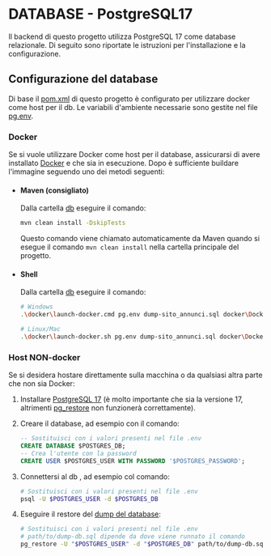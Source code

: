 # DATABASE - PostgreSQL17
Il backend di questo progetto utilizza PostgreSQL 17 come database relazionale. Di seguito sono riportate le istruzioni per l'installazione e la configurazione.

## Configurazione del database
Di base il [pom.xml](./pom.xml) di questo progetto è configurato per utilizzare docker come host per il db.
Le variabili d'ambiente necessarie sono gestite nel file [pg.env](./pg.env).

### Docker
Se si vuole utilizzare Docker come host per il database, assicurarsi di avere installato [Docker](https://www.docker.com/get-started) e che sia in esecuzione.
Dopo è sufficiente buildare l'immagine seguendo uno dei metodi seguenti:

- #### Maven (consigliato)
    Dalla cartella [db](.) eseguire il comando:
    ```bash
    mvn clean install -DskipTests
    ```
    Questo comando viene chiamato automaticamente da Maven quando si esegue il comando `mvn clean install` nella cartella principale del progetto.
     
- #### Shell 
  Dalla cartella [db](.) eseguire il comando:
  ```bash
  # Windows
  .\docker\launch-docker.cmd pg.env dump-sito_annunci.sql docker\Dockerfile

  # Linux/Mac
  .\docker\launch-docker.sh pg.env dump-sito_annunci.sql docker\Dockerfile
  ```


### Host NON-docker
Se si desidera hostare direttamente sulla macchina o da qualsiasi altra parte che non sia Docker: 
1. Installare [PostgreSQL 17](https://www.postgresql.org/download/)
(è molto importante che sia la versione 17, altrimenti [pg_restore](https://www.postgresql.org/docs/current/app-pgrestore.html) non funzionerà correttamente).

2. Creare il database, ad esempio con il comando:
    ```sql
    -- Sostituisci con i valori presenti nel file .env
    CREATE DATABASE $POSTGRES_DB;  
    -- Crea l'utente con la password
    CREATE USER $POSTGRES_USER WITH PASSWORD '$POSTGRES_PASSWORD';
    ```

3. Connettersi al db , ad esempio col comando:
    ```bash
    # Sostituisci con i valori presenti nel file .env
    psql -U $POSTGRES_USER -d $POSTGRES_DB 
    ```

4. Eseguire il restore del [dump del database](./dump-sito_annunci-202506151937.sql):
    ```bash
    # Sostituisci con i valori presenti nel file .env
    # path/to/dump-db.sql dipende da dove viene runnato il comando
    pg_restore -U "$POSTGRES_USER" -d "$POSTGRES_DB" path/to/dump-db.sql
    ```
